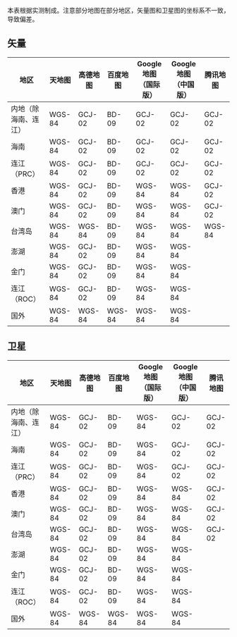 本表根据实测制成。注意部分地图在部分地区，矢量图和卫星图的坐标系不一致，导致偏差。

## 矢量
|地区|天地图|高德地图|百度地图|Google 地图（国际版）|Google 地图（中国版）|腾讯地图|
|-|-|-|-|-|-|-|
|内地（除海南、连江）|WGS-84|GCJ-02|BD-09|GCJ-02|GCJ-02|GCJ-02|
|海南|WGS-84|GCJ-02|BD-09|GCJ-02|GCJ-02|GCJ-02|
|连江（PRC）|WGS-84|GCJ-02|BD-09|GCJ-02|GCJ-02|GCJ-02|
|香港|WGS-84|GCJ-02|BD-09|WGS-84|WGS-84|GCJ-02|
|澳门|WGS-84|GCJ-02|BD-09|WGS-84|WGS-84|GCJ-02|
|台湾岛|WGS-84|WGS-84|BD-09|WGS-84|WGS-84|WGS-84|
|澎湖|WGS-84|GCJ-02|BD-09|WGS-84|WGS-84||
|金门|WGS-84|GCJ-02|BD-09|WGS-84|WGS-84||
|连江（ROC）|WGS-84|GCJ-02|BD-09|WGS-84|WGS-84||
|国外|WGS-84|WGS-84|WGS-84|WGS-84|WGS-84||

## 卫星
|地区|天地图|高德地图|百度地图|Google 地图（国际版）|Google 地图（中国版）|腾讯地图|
|-|-|-|-|-|-|-|
|内地（除海南、连江）|WGS-84|GCJ-02|BD-09|WGS-84|GCJ-02|GCJ-02|
|海南|WGS-84|GCJ-02|BD-09|WGS-84|GCJ-02|GCJ-02|
|连江（PRC）|WGS-84|GCJ-02|BD-09|WGS-84|GCJ-02|GCJ-02|
|香港|WGS-84|GCJ-02|BD-09|WGS-84|WGS-84|GCJ-02|
|澳门|WGS-84|GCJ-02|BD-09|WGS-84|WGS-84|GCJ-02|
|台湾岛|WGS-84|GCJ-02|BD-09|WGS-84|WGS-84|GCJ-02|
|澎湖|WGS-84|GCJ-02|BD-09|WGS-84|WGS-84||
|金门|WGS-84|GCJ-02|BD-09|WGS-84|WGS-84||
|连江（ROC）|WGS-84|GCJ-02|BD-09|WGS-84|WGS-84||
|国外|WGS-84|WGS-84|WGS-84|WGS-84|WGS-84||
